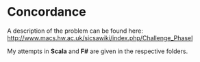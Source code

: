 Concordance
===========

A description of the problem can be found here: http://www.macs.hw.ac.uk/sicsawiki/index.php/Challenge_PhaseI

My attempts in **Scala** and **F#** are given in the respective folders.